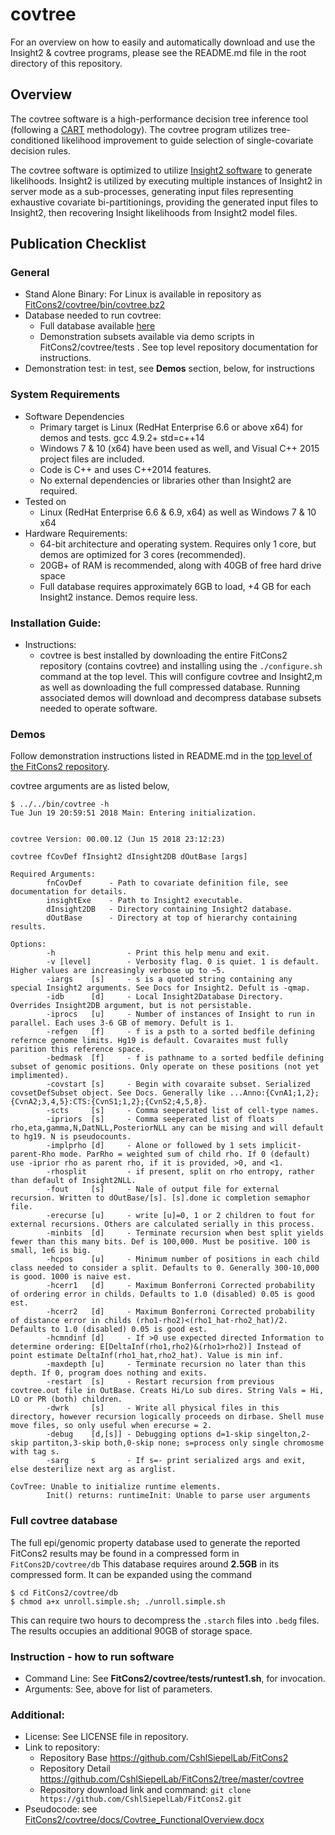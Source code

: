 # covtree

For an overview on how to easily and automatically download and use the Insight2 & covtree programs, please see the README.md file in the root directory of this repository.

## Overview

The covtree software is a high-performance decision tree inference tool (following a [CART](https://en.wikipedia.org/wiki/Decision_tree_learning) methodology). The covtree program utilizes tree-conditioned likelihood improvement to guide selection of single-covariate decision rules.

The covtree software is optimized to utilize [Insight2 software](https://github.com/CshlSiepelLab/FitCons2/tree/master/Insight2) to generate likelihoods. Insight2 is utilized by executing multiple instances of Insight2 in server mode as a sub-processes, generating input files representing exhaustive covariate bi-partitionings, providing the generated input files to Insight2, then recovering Insight likelihoods from Insight2 model files.


## Publication Checklist

### General	

 - Stand Alone Binary: For Linux is available in repository as [FitCons2/covtree/bin/covtree.bz2](https://github.com/CshlSiepelLab/FitCons2/blob/master/covtree/bin/covtree.bz2)
 - Database needed to run covtree: 
    - Full database available [here](https://github.com/CshlSiepelLab/FitCons2/blob/master/covtree/bin/covtree.bz2)
    - Demonstration subsets available via demo scripts in FitCons2/covtree/tests . See top level repository documentation  for instructions.
 - Demonstration test: in test, see **Demos** section, below, for instructions

### System Requirements 
 - Software Dependencies
   - Primary target is Linux (RedHat Enterprise 6.6 or above x64) for demos and tests. gcc 4.9.2+ std=c++14
   - Windows 7 & 10 (x64) have been used as well, and Visual C++ 2015 project files are included.
   - Code is C++ and uses C++2014 features.
   - No external dependencies or libraries other than Insight2 are required.
  - Tested on 
    - Linux (RedHat Enterprise 6.6 & 6.9, x64) as well as Windows 7 & 10 x64
 - Hardware Requirements:
   - 64-bit architecture and operating system. Requires only 1 core, but demos are optimized for 3 cores (recommended).
   - 20GB+ of RAM is recommended, along with 40GB of free hard drive space
   - Full database requires approximately 6GB to load, +4 GB for each Insight2 instance. Demos require less.
### Installation Guide:
 - Instructions:
   - covtree is best installed by downloading the entire FitCons2 repository (contains covtree) and installing using the ```./configure.sh``` command at the top level. This will configure covtree and Insight2,m as well as downloading the full compressed database. Running associated demos will download and decompress database subsets needed to operate software.
### Demos
Follow demonstration instructions listed in README.md in the [top level of the FitCons2 repository](https://github.com/CshlSiepelLab/FitCons2).

covtree arguments are as listed below, 
```
$ ../../bin/covtree -h
Tue Jun 19 20:59:51 2018 Main: Entering initialization.


covtree Version: 00.00.12 (Jun 15 2018 23:12:23)

covtree fCovDef fInsight2 dInsight2DB dOutBase [args]

Required Arguments:
        fnCovDef      - Path to covariate definition file, see documentation for details.
        insightExe    - Path to Insight2 executable.
        dInsight2DB   - Directory containing Insight2 database.
        dOutBase      - Directory at top of hierarchy containing results.

Options:
        -h                - Print this help menu and exit.
        -v [level]        - Verbosity flag. 0 is quiet. 1 is default. Higher values are increasingly verbose up to ~5.
        -iargs    [s]     - s is a quoted string containing any special Insight2 arguments. See Docs for Insight2. Defult is -qmap.
        -idb      [d]     - Local Insight2Database Directory. Overrides Insight2DB argument, but is not persistable.
        -iprocs   [u]     - Number of instances of Insight to run in parallel. Each uses 3-6 GB of memory. Defult is 1.
        -refgen   [f]     - f is a psth to a sorted bedfile defining refernce genome limits. Hg19 is default. Covaraites must fully parition this reference space.
        -bedmask  [f]     - f is pathname to a sorted bedfile defining subset of genomic positions. Only operate on these positions (not yet implimented).
        -covstart [s]     - Begin with covaraite subset. Serialized covsetDefSubset object. See Docs. Generally like ...Anno:{CvnA1;1,2};{CvnA2;3,4,5}:CTS:{CvnS1;1,2};{CvnS2;4,5,8}.
        -scts     [s]     - Comma seeperated list of cell-type names.
        -ipriors  [s]     - Comma seeperated list of floats rho,eta,gamma,N,DatNLL,PosteriorNLL any can be mising and will default to hg19. N is pseudocounts.
        -implprho [d]     - Alone or followed by 1 sets implicit-parent-Rho mode. ParRho = weighted sum of child rho. If 0 (default) use -iprior rho as parent rho, if it is provided, >0, and <1.
        -rhosplit         - if present, split on rho entropy, rather than default of Insight2NLL.
        -fout     [s]     - Nale of output file for external recursion. Written to dOutBase/[s]. [s].done ic completion semaphor file.
        -erecurse [u]     - write [u]=0, 1 or 2 children to fout for external recursions. Others are calculated serially in this process.
        -minbits  [d]     - Terminate recursion when best split yields fewer than this many bits. Def is 100,000. Must be positive. 100 is small, 1e6 is big.
        -hcpos    [u]     - Minimum number of positions in each child class needed to consider a split. Defaults to 0. Generally 300-10,000 is good. 1000 is naive est.
        -hcerr1   [d]     - Maximum Bonferroni Corrected probability of ordering error in childs. Defaults to 1.0 (disabled) 0.05 is good est.
        -hcerr2   [d]     - Maximum Bonferroni Corrected probability of distance error in childs (rho1-rho2)<(rho1_hat-rho2_hat)/2. Defaults to 1.0 (disabled) 0.05 is good est.
        -hcmndinf [d]     - If >0 use expected directed Information to determine ordering: E[DeltaInf(rho1,rho2)&(rho1>rho2)] Instead of point estimate DeltaInf(rho1_hat,rho2_hat). Value is min inf.
        -maxdepth [u]     - Terminate recursion no later than this depth. If 0, program does nothing and exits.
        -restart  [s]     - Restart recursion from previous covtree.out file in OutBase. Creats Hi/Lo sub dires. String Vals = Hi, LO or PR (both) children.
        -dwrk     [s]     - Write all physical files in this directory, however recursion logically proceeds on dirbase. Shell muse move files, so only useful when erecurse = 2.
        -debug    [d,[s]] - Debugging options d=1-skip singelton,2-skip partiton,3-skip both,0-skip none; s=process only single chromosme with tag s.
        -sarg     s       - If s=- print serialized args and exit, else desterilize next arg as arglist.

CovTree: Unable to initialize runtime elements.
        Init() returns: runtimeInit: Unable to parse user arguments

```

### Full covtree database
The full epi/genomic property database used to generate the reported FitCons2 results may be found in a compressed form in ```FitCons2D/covtree/db```
This database requires around __2.5GB__ in its compressed form. It can be expanded using the command 
```
$ cd FitCons2/covtree/db
$ chmod a+x unroll.simple.sh; ./unroll.simple.sh
```
This can require two hours to decompress the ```.starch``` files into ```.bedg``` files. The results occupies an additional 90GB of storage space.



### 	Instruction - how to run software
- Command Line: See **FitCons2/covtree/tests/runtest1.sh**,  for invocation.
- Arguments: See, above for list of parameters.
 ### Additional:
 - License: See LICENSE file in repository.
 - Link to repository: 
    - Repository Base	https://github.com/CshlSiepelLab/FitCons2
    - Repository Detail https://github.com/CshlSiepelLab/FitCons2/tree/master/covtree
    - Repository download link and command: `git clone https://github.com/CshlSiepelLab/FitCons2.git`
 - Pseudocode: see [FitCons2/covtree/docs/Covtree_FunctionalOverview.docx](https://github.com/CshlSiepelLab/FitCons2/blob/master/covtree/docs/Covtree_FunctionalOverview.pdf)
	
